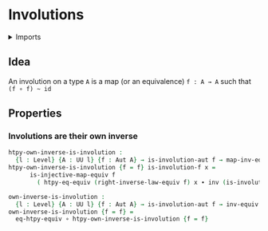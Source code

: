 # Involutions

<details><summary>Imports</summary>
```agda
module foundation.involutions where
open import foundation-core.automorphisms
open import foundation-core.functions
open import foundation-core.homotopies
open import foundation-core.identity-types
open import foundation-core.injective-maps
open import foundation-core.involutions public
open import foundation-core.universe-levels
open import foundation.equivalence-extensionality
open import foundation.equivalences
```
</details>

## Idea

An involution on a type `A` is a map (or an equivalence) `f : A → A` such that `(f ∘ f) ~ id`

## Properties

### Involutions are their own inverse

```agda
htpy-own-inverse-is-involution :
  {l : Level} {A : UU l} {f : Aut A} → is-involution-aut f → map-inv-equiv f ~ map-equiv f
htpy-own-inverse-is-involution {f = f} is-involution-f x =
      is-injective-map-equiv f
        ( htpy-eq-equiv (right-inverse-law-equiv f) x ∙ inv (is-involution-f x))

own-inverse-is-involution :
  {l : Level} {A : UU l} {f : Aut A} → is-involution-aut f → inv-equiv f ＝ f
own-inverse-is-involution {f = f} =
  eq-htpy-equiv ∘ htpy-own-inverse-is-involution {f = f}
```
